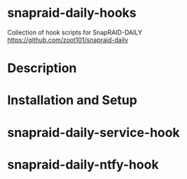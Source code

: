 # snapraid-daily-hooks

Collection of hook scripts for SnapRAID-DAILY   
https://github.com/zoot101/snapraid-daily

# Description

# Installation and Setup


# snapraid-daily-service-hook


# snapraid-daily-ntfy-hook



